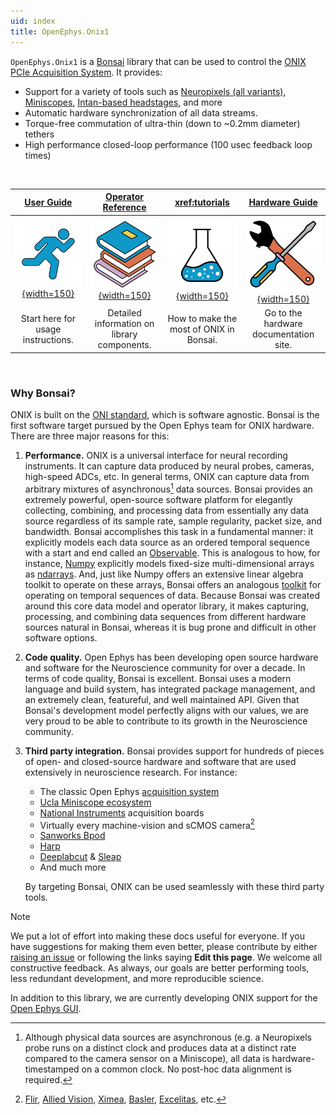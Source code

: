 ```yaml
---
uid: index
title: OpenEphys.Onix1
---
```


`OpenEphys.Onix1` is a [Bonsai](https://bonsai-rx.org/) library that can be used to control the [ONIX PCIe Acquisition System](https://open-ephys.org/onix/oeps-9006). It provides:

* Support for a variety of tools such as [Neuropixels (all
  variants)](https://www.neuropixels.org/),
  [Miniscopes](https://open-ephys.org/miniscope-v4/miniscope-v4), [Intan-based
  headstages](https://open-ephys.org/onix/oeps-7741), and more
* Automatic hardware synchronization of all data streams.
* Torque-free commutation of ultra-thin (down to ~0.2mm diameter) tethers
* High performance closed-loop performance (100 usec feedback loop times)

<br>
<div class="quick-links">

| [User Guide](xref:getting-started) | [Operator Reference](xref:OpenEphys.Onix1) | <xref:tutorials> | [Hardware Guide](https://open-ephys.github.io/onix-docs/) |
|:----:|:----:|:----:|:----:|
| [![User Guide](images/running.svg){width=150}](xref:getting-started) | [![Operator Reference](images/books.svg){width=150}](xref:OpenEphys.Onix1) | [![Tutorials](images/beaker.svg){width=150}](xref:tutorials) |[![Tutorials](images/screwdriver.svg){width=150}](https://open-ephys.github.io/onix-docs/)|
| Start here for usage instructions. | Detailed information on library components. | How to make the most of ONIX in Bonsai. | Go to the hardware documentation site. |

</div>
<br>

### Why Bonsai?

ONIX is built on the [ONI standard](https://open-ephys.github.io/ONI/), which is software
agnostic. Bonsai is the first software target pursued by the Open Ephys team for
ONIX hardware. There are three major reasons for this:

1. **Performance.** ONIX is a universal interface for neural recording instruments. It can
   capture data produced by neural probes, cameras, high-speed ADCs, etc. In
   general terms, ONIX can capture data from arbitrary mixtures of
   asynchronous[^1] data sources. Bonsai provides an extremely powerful,
   open-source software platform for elegantly collecting, combining, and
   processing data from essentially any data source regardless of its sample
   rate, sample regularity, packet size, and bandwidth. Bonsai accomplishes this
   task in a fundamental manner: it explicitly models each data source as an
   ordered temporal sequence with a start and end called an
   [Observable](https://reactivex.io/documentation/observable.html). This is
   analogous to how, for instance,
   [Numpy](https://numpy.org/doc/stable/index.html) explicitly models fixed-size
   multi-dimensional arrays as
   [ndarrays](https://numpy.org/doc/stable/reference/generated/numpy.ndarray.html#numpy.ndarray).
   And, just like Numpy offers an extensive linear algebra toolkit
   to operate on these arrays, Bonsai offers an analogous
   [toolkit](https://reactivex.io/documentation/operators.html)
   for operating on temporal sequences of data. Because Bonsai was created around this core
   data model and operator library, it makes capturing, processing, and combining data
   sequences from different hardware sources natural in Bonsai, whereas it is
   bug prone and difficult in other software options.
1. **Code quality.** Open Ephys has been developing open source hardware and
   software for the Neuroscience community for over a decade. In terms of code
   quality, Bonsai is excellent. Bonsai uses a modern language and build system,
   has integrated package management, and an extremely clean, featureful, and well
   maintained API. Given that Bonsai's development model perfectly aligns with our
   values, we are very proud to be able to contribute to its growth in the
   Neuroscience community.
1. **Third party integration.** Bonsai provides support for
   hundreds of pieces of open- and closed-source hardware and software that are
   used extensively in neuroscience research. For instance:

    - The classic Open Ephys [acquisition system](https://open-ephys.org/acquisition-system)
    - [Ucla Miniscope ecosystem](https://open-ephys.github.io/miniscope-docs/index.html)
    - [National Instruments](https://bonsai-rx.org/daqmx/articles/intro.html) acquisition boards
    - Virtually every machine-vision and sCMOS camera[^2]
    - [Sanworks Bpod](https://sanworks.github.io/Bpod_Wiki/)
    - [Harp](https://harp-tech.org/index.html)
    - [Deeplabcut](https://github.com/bonsai-rx/deeplabcut) & [Sleap](https://github.com/bonsai-rx/sleap)
    - And much more

   By targeting Bonsai, ONIX can be used seamlessly with these third party tools.

> [!NOTE]
> We put a lot of effort into
> making these docs useful for everyone. If you have suggestions for making
> them even better, please contribute by either [raising an
> issue](https://github.com/bonsai-rx/docs/issues) or following the links saying
> **Edit this page**. We welcome all constructive feedback. As always, our goals
> are better performing tools, less redundant development, and more reproducible
> science.
>
> In addition to this library, we are currently developing ONIX support for the
[Open Ephys GUI](https://open-ephys.org/gui/). 


[^1]: Although physical data sources are asynchronous (e.g. a Neuropixels probe
runs on a distinct clock and produces data at a distinct rate compared to the
camera sensor on a Miniscope), all data is hardware-timestamped on a common
clock. No post-hoc data alignment is required.

[^2]: [Flir](https://github.com/bonsai-rx/spinnaker), [Allied
Vision](https://github.com/bonsai-rx/vimba),
[Ximea](https://github.com/bonsai-rx/ximea),
[Basler](https://github.com/bonsai-rx/pylon),
[Excelitas](https://github.com/bonsai-rx/pco), etc.